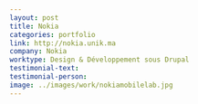 ```yaml
---
layout: post
title: Nokia
categories: portfolio
link: http://nokia.unik.ma
company: Nokia
worktype: Design & Développement sous Drupal
testimonial-text:
testimonial-person:
image: ../images/work/nokiamobilelab.jpg
---
```

